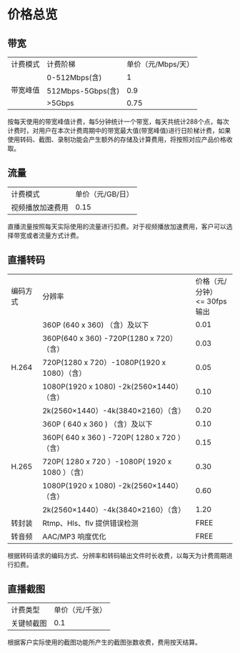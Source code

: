 # 价格总览

## 带宽
<table>
<tr>
    <td>计费模式<br/>
    <td>计费阶梯</td>
    <td>单价（元/Mbps/天）</td>
</tr>
<tr>
    <td rowspan="3"> 带宽峰值<br/>
    <td>0-512Mbps(含)</td>
    <td>1</td>
</tr>
<tr>
    <td>512Mbps-5Gbps(含)</td>
    <td>0.9</td>
</tr>
  <tr>
    <td>>5Gbps</td>
    <td>0.75</td>
</tr>
</table>
按每天使用的带宽峰值计费，每5分钟统计一个带宽，每天共统计288个点，每次计费时，对用户在本次计费周期中的带宽最大值(带宽峰值)进行日阶梯计费，如果使用转码、截图、录制功能会产生额外的存储及计算费用，将按照对应产品价格收取。  

## 流量  
<table>
<tr>
    <td>计费模式<br/>
    <td>单价（元/GB/日）</td>
</tr>
<tr>
    <td> 视频播放加速费用<br/>
    <td>0.15</td>
</tr>
</table>
直播流量按照每天实际使用的流量进行扣费。对于视频播放加速费用，客户可以选择带宽或者流量方式计费。   

## 直播转码 
<table>
<tr>
    <td>编码方式<br/>
    <td>分辨率</td>
    <td>价格（元/分钟）<br><= 30fps 输出</td>
</tr>
<tr>
    <td rowspan="5">H.264<br/>
    <td>360P (640 x 360) （含）及以下 </td>
    <td>0.01 </td>
</tr>
<tr>
    <td>360P(640 x 360) -720P(1280 x 720）（含） </td>
    <td>0.03 </td>
</tr>
<tr>
    <td>720P(1280 x 720）-1080P(1920 x 1080）（含） </td>
    <td>0.05 </td>
</tr>
<tr>
    <td>1080P(1920 x 1080) -2k(2560×1440）（含） </td>
    <td>0.10 </td>
</tr>
<tr>
    <td>2k(2560×1440）-4k(3840×2160）（含） </td>
    <td>0.20 </td>
</tr>        
<tr>
    <td rowspan="5">H.265<br/>
    <td>360P ( 640 x 360 ) （含）及以下 </td>
    <td>0.10 </td>
</tr>
<tr>
    <td>360P( 640 x 360 ) -720P( 1280 x 720 ）（含） </td>
    <td>0.15</td>
</tr>
<tr>
    <td>720P( 1280 x 720 ）-1080P( 1920 x 1080 ）（含） </td>
    <td>0.30</td>
</tr> 
<tr>
    <td>1080P(1920 x 1080) -2k(2560×1440）（含） </td>
    <td>0.60 </td>
</tr>
<tr>
    <td>2k(2560×1440）-4k(3840×2160）（含） </td>
    <td>1.20 </td>
</tr>     
<tr>
    <td>转封装</td>
    <td>Rtmp、Hls、flv 提供错误检测 </td>
    <td>FREE </td>
</tr>    
<tr>
    <td>转音频</td>
    <td>AAC/MP3 响度优化 </td>
    <td>FREE </td>
</tr>      
</table>  
根据转码请求的编码方式、分辨率和转码输出文件时长收费，以每天为计费周期进行扣费。  

## 直播截图
<table>
<tr>
    <td>计费类型<br/>
    <td>单价（元/千张）</td>
</tr>
<tr>
    <td>关键帧截图<br/>
    <td>0.1</td>
</tr>
</table>  
根据客户实际使用的截图功能所产生的截图张数收费，费用按天结算。   

